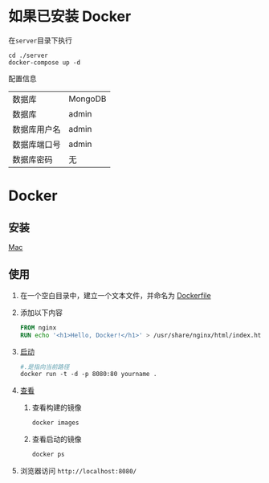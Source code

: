 # 如果已安装 Docker

在`server`目录下执行

```
cd ./server
docker-compose up -d
```

配置信息

<table>
<tr>
<td>数据库</td>
<td>MongoDB</td>
</tr>
<tr>
  <td>数据库</td>
  <td>admin</td>
  </tr>
  <tr>
  <td>数据库用户名</td>
  <td>admin</td>
  </tr>
  <tr>
  <td>数据库端口号</td>
  <td>admin</td>
  </tr>
  <tr>
  <td>数据库密码</td>
  <td>无</td>
  </tr>
  </table>
  
# Docker

## 安装

[Mac](https://yeasy.gitbook.io/docker_practice/install/mac)

## 使用

1. 在一个空白目录中，建立一个文本文件，并命名为 [Dockerfile](https://yeasy.gitbook.io/docker_practice/image/build)

2. 添加以下内容

   ```dockerfile
   FROM nginx
   RUN echo '<h1>Hello, Docker!</h1>' > /usr/share/nginx/html/index.html
   ```

3. [启动](https://yeasy.gitbook.io/docker_practice/container/run)

   ```dockerfile
   #.是指向当前路径
   docker run -t -d -p 8080:80 yourname .
   ```

4. [查看](https://yeasy.gitbook.io/docker_practice/image/list)

   1. 查看构建的镜像

      ```dockerfile
      docker images
      ```

   2. 查看启动的镜像

      ```dockerfile
      docker ps
      ```

5. 浏览器访问 `http://localhost:8080/`
